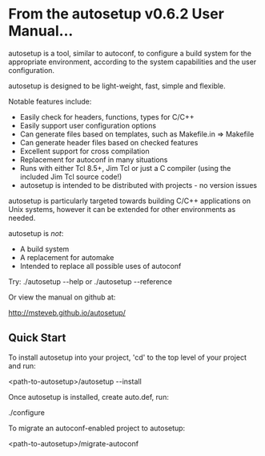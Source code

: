 From the autosetup v0.6.2 User Manual...
========================================

autosetup is a tool, similar to autoconf, to configure a build system for
the appropriate environment, according to the system capabilities and the user
configuration.

autosetup is designed to be light-weight, fast, simple and flexible.

Notable features include:

  * Easily check for headers, functions, types for C/C++
  * Easily support user configuration options
  * Can generate files based on templates, such as Makefile.in => Makefile
  * Can generate header files based on checked features
  * Excellent support for cross compilation
  * Replacement for autoconf in many situations
  * Runs with either Tcl 8.5+, Jim Tcl or just a C compiler (using the
    included Jim Tcl source code!)
  * autosetup is intended to be distributed with projects - no version
    issues

autosetup is particularly targeted towards building C/C++ applications on Unix
systems, however it can be extended for other environments as needed.

autosetup is *not*:

  * A build system
  * A replacement for automake
  * Intended to replace all possible uses of autoconf

Try: ./autosetup --help or ./autosetup --reference

Or view the manual on github at:

  <http://msteveb.github.io/autosetup/>

Quick Start
-----------

To install autosetup into your project, 'cd' to the top level
of your project and run:

  &lt;path-to-autosetup&gt;/autosetup --install

Once autosetup is installed, create auto.def, run:

  ./configure

To migrate an autoconf-enabled project to autosetup:

  &lt;path-to-autosetup&gt;/migrate-autoconf
